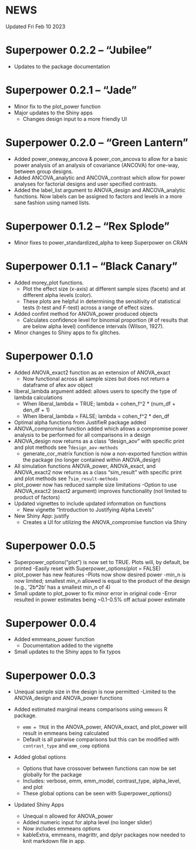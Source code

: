 NEWS
================

Updated Fri Feb 10 2023

# Superpower 0.2.2 – “Jubilee”

- Updates to the package documentation

# Superpower 0.2.1 – “Jade”

- Minor fix to the plot_power function
- Major updates to the Shiny apps
  - Changes design input to a more friendly UI

# Superpower 0.2.0 – “Green Lantern”

- Added power_oneway_ancova & power_con_ancova to allow for a basic
  power analysis of an analysis of covariance (ANCOVA) for one-way,
  between group designs.
- Added ANCOVA_analytic and ANCOVA_contrast which allow for power
  analyses for factorial designs and user specified contrasts.
- Added the label_list argument to ANOVA_design and ANCOVA_analytic
  functions. Now labels can be assigned to factors and levels in a more
  sane fashion using named lists.

# Superpower 0.1.2 – “Rex Splode”

- Minor fixes to power_standardized_alpha to keep Superpower on CRAN

# Superpower 0.1.1 – “Black Canary”

- Added morey_plot functions.
  - Plot the effect size (x-axis) at different sample sizes (facets) and
    at different alpha levels (color).
  - These plots are helpful in determining the sensitivity of
    statistical tests (t-test and F-test) across a range of effect
    sizes.
- Added confint method for ANOVA_power produced objects
  - Calculates confidence level for binomial proportion (# of results
    that are below alpha level) confidence intervals (Wilson, 1927).
- Minor changes to Shiny apps to fix glitches.

# Superpower 0.1.0

- Added ANOVA_exact2 function as an extension of ANOVA_exact
  - Now functional across all sample sizes but does not return a
    dataframe of afex aov object
- liberal_lambda argument added: allows users to specify the type of
  lambda calculations
  - When liberal_lambda = TRUE; lambda = cohen_f^2 \* (num_df + den_df +
    1)
  - When liberal_lambda = FALSE; lambda = cohen_f^2 \* den_df
- Optimal alpha functions from JustifieR package added
- ANOVA_compromise function added which allows a compromise power
  analysis to be performed for all comparisons in a design
- ANOVA_design now returns as a class “design_aov” with specific print
  and plot methods see ?`design_aov-methods`
  - generate_cor_matrix function is now a non-exported function within
    the package (no longer contained within ANOVA_design)
- All simulation functions ANOVA_power, ANOVA_exact, and ANOVA_exact2
  now returns as a class “sim_result” with specific print and plot
  methods see ?`sim_result-methods`
- plot_power now has reduced sample size limitations -Option to use
  ANOVA_exact2 (exact2 argument) improves functionality (not limited to
  product of factors)
- Updated vignettes to include updated information on functions
  - New vignette “Introduction to Justifying Alpha Levels”
- New Shiny App: justify
  - Creates a UI for utilizing the ANOVA_compromise function via Shiny

# Superpower 0.0.5

- Superpower_options(“plot”) is now set to TRUE. Plots will, by default,
  be printed -Easily reset with Superpower_options(plot = FALSE)
- plot_power has new features -Plots now show desired power -min_n is
  now limited; smallest min_n allowed is equal to the product of the
  design (e.g., ’2b\*2b’ has a smallest min_n of 4)
- Small update to plot_power to fix minor error in original code -Error
  resulted in power estimates being \~0.1-0.5% off actual power estimate

# Superpower 0.0.4

- Added emmeans_power function
  - Documentation added to the vignette
- Small updates to the Shiny apps to fix typos

# Superpower 0.0.3

- Unequal sample size in the design is now permitted -Limited to the
  ANOVA_design and ANOVA_power functions

- Added estimated marginal means comparisons using `emmeans` R package.

  - `emm = TRUE` in the ANOVA_power, ANOVA_exact, and plot_power will
    result in emmeans being calculated
  - Default is all pairwise comparisons but this can be modified with
    `contrast_type` and `emm_comp` options

- Added global options

  - Options that have crossover between functions can now be set
    globally for the package
  - Includes: verbose, emm, emm_model, contrast_type, alpha_level, and
    plot
  - These global options can be seen with Superpower_options()

- Updated Shiny Apps

  - Unequal n allowed for ANOVA_power
  - Added numeric input for alpha level (no longer slider)
  - Now includes emmeans options
  - kableExtra, emmeans, magrittr, and dplyr packages now needed to knit
    markdown file in app.
